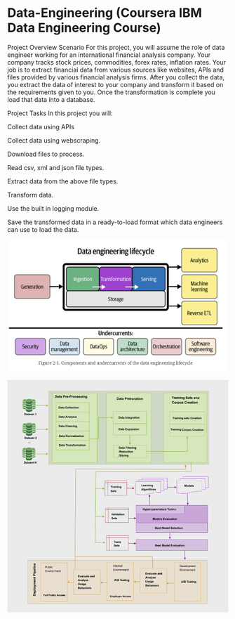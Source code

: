 # Data-Engineering (Coursera IBM Data Engineering Course)

Project Overview
Scenario
For this project, you will assume the role of data engineer working for an international financial analysis company. Your company tracks stock prices, commodities, forex rates, inflation rates.  Your job is to extract financial data from various sources like websites, APIs and files provided by various financial analysis firms. After you collect the data, you extract the data of interest to your company and transform it based on the requirements given to you. Once the transformation is complete you load that data into a database.

Project Tasks
In this project you will:

Collect data using APIs

Collect data using webscraping.

Download files to process.    

Read csv, xml and json file types.

Extract data from the above file types.

Transform data.

Use the built in logging module.

Save the transformed data in a ready-to-load format which data engineers can use to load the data.

![11](https://github.com/andysingal/Data-Engineering/blob/main/Images/Screenshot%202023-07-11%20at%206.53.42%20PM.png)

![12](https://github.com/andysingal/Data-Engineering/blob/main/Images/Screenshot%202023-07-17%20at%201.36.47%20PM.png)
